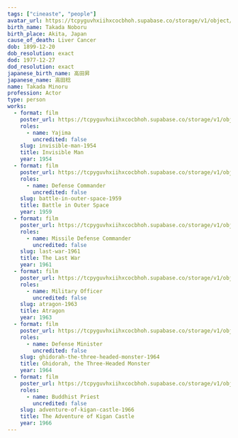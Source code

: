 ```yaml
---
tags: ["cineaste", "people"]
avatar_url: https://tcpyguvhxiihxcocbhoh.supabase.co/storage/v1/object/public/godzilla-cineaste-public/content/people/takada-minoru/takada-minoru.jpg?t=2024-04-02T00%3A10%3A52.083Z
birth_name: Takada Noboru
birth_place: Akita, Japan
cause_of_death: Liver Cancer
dob: 1899-12-20
dob_resolution: exact
dod: 1977-12-27
dod_resolution: exact
japanese_birth_name: 高田昇
japanese_name: 高田稔
name: Takada Minoru
profession: Actor
type: person
works:
  - format: film
    poster_url: https://tcpyguvhxiihxcocbhoh.supabase.co/storage/v1/object/public/godzilla-cineaste-public/content/films/invisible-man-1954/posters/invisible-man-1954.jpg
    roles:
      - name: Yajima
        uncredited: false
    slug: invisible-man-1954
    title: Invisible Man
    year: 1954
  - format: film
    poster_url: https://tcpyguvhxiihxcocbhoh.supabase.co/storage/v1/object/public/godzilla-cineaste-public/content/films/battle-in-outer-space-1959/posters/battle-in-outer-space-1959.jpg
    roles:
      - name: Defense Commander
        uncredited: false
    slug: battle-in-outer-space-1959
    title: Battle in Outer Space
    year: 1959
  - format: film
    poster_url: https://tcpyguvhxiihxcocbhoh.supabase.co/storage/v1/object/public/godzilla-cineaste-public/content/films/last-war-1961/posters/last-war-1961.jpg
    roles:
      - name: Missile Defense Commander
        uncredited: false
    slug: last-war-1961
    title: The Last War
    year: 1961
  - format: film
    poster_url: https://tcpyguvhxiihxcocbhoh.supabase.co/storage/v1/object/public/godzilla-cineaste-public/content/films/atragon-1963/posters/atragon-1963.jpg
    roles:
      - name: Military Officer
        uncredited: false
    slug: atragon-1963
    title: Atragon
    year: 1963
  - format: film
    poster_url: https://tcpyguvhxiihxcocbhoh.supabase.co/storage/v1/object/public/godzilla-cineaste-public/content/films/ghidorah-the-three-headed-monster-1964/posters/ghidorah-the-three-headed-monster-1964.jpg
    roles:
      - name: Defense Minister
        uncredited: false
    slug: ghidorah-the-three-headed-monster-1964
    title: Ghidorah, the Three-Headed Monster
    year: 1964
  - format: film
    poster_url: https://tcpyguvhxiihxcocbhoh.supabase.co/storage/v1/object/public/godzilla-cineaste-public/content/films/adventure-of-kigan-castle-1966/posters/adventures-of-taklamakan-1966.jpg
    roles:
      - name: Buddhist Priest
        uncredited: false
    slug: adventure-of-kigan-castle-1966
    title: The Adventure of Kigan Castle
    year: 1966
---
```

